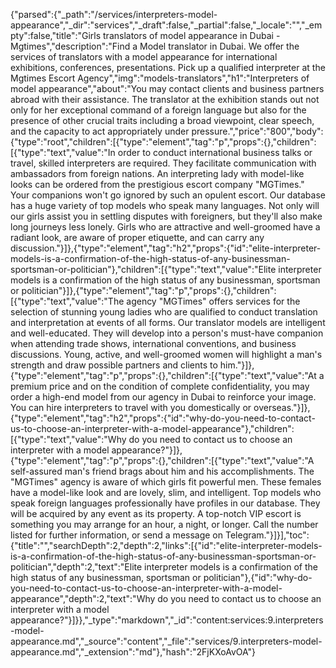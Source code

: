 {"parsed":{"_path":"/services/interpreters-model-appearance","_dir":"services","_draft":false,"_partial":false,"_locale":"","_empty":false,"title":"Girls translators of model appearance in Dubai - Mgtimes","description":"Find a Model translator in Dubai. We offer the services of translators with a model appearance for international exhibitions, conferences, presentations. Pick up a qualified interpreter at the Mgtimes Escort Agency","img":"models-translators","h1":"Interpreters of model appearance","about":"You may contact clients and business partners abroad with their assistance. The translator at the exhibition stands out not only for her exceptional command of a foreign language but also for the presence of other crucial traits including a broad viewpoint, clear speech, and the capacity to act appropriately under pressure.","price":"800","body":{"type":"root","children":[{"type":"element","tag":"p","props":{},"children":[{"type":"text","value":"In order to conduct international business talks or travel, skilled interpreters are required. They facilitate communication with ambassadors from foreign nations. An interpreting lady with model-like looks can be ordered from the prestigious escort company \"MGTimes.\" Your companions won't go ignored by such an opulent escort. Our database has a huge variety of top models who speak many languages. Not only will our girls assist you in settling disputes with foreigners, but they'll also make long journeys less lonely. Girls who are attractive and well-groomed have a radiant look, are aware of proper etiquette, and can carry any discussion."}]},{"type":"element","tag":"h2","props":{"id":"elite-interpreter-models-is-a-confirmation-of-the-high-status-of-any-businessman-sportsman-or-politician"},"children":[{"type":"text","value":"Elite interpreter models is a confirmation of the high status of any businessman, sportsman or politician"}]},{"type":"element","tag":"p","props":{},"children":[{"type":"text","value":"The agency \"MGTimes\" offers services for the selection of stunning young ladies who are qualified to conduct translation and interpretation at events of all forms. Our translator models are intelligent and well-educated. They will develop into a person's must-have companion when attending trade shows, international conventions, and business discussions. Young, active, and well-groomed women will highlight a man's strength and draw possible partners and clients to him."}]},{"type":"element","tag":"p","props":{},"children":[{"type":"text","value":"At a premium price and on the condition of complete confidentiality, you may order a high-end model from our agency in Dubai to reinforce your image. You can hire interpreters to travel with you domestically or overseas."}]},{"type":"element","tag":"h2","props":{"id":"why-do-you-need-to-contact-us-to-choose-an-interpreter-with-a-model-appearance"},"children":[{"type":"text","value":"Why do you need to contact us to choose an interpreter with a model appearance?"}]},{"type":"element","tag":"p","props":{},"children":[{"type":"text","value":"A self-assured man's friend brags about him and his accomplishments. The \"MGTimes\" agency is aware of which girls fit powerful men. These females have a model-like look and are lovely, slim, and intelligent. Top models who speak foreign languages professionally have profiles in our database. They will be acquired by any event as its property. A top-notch VIP escort is something you may arrange for an hour, a night, or longer. Call the number listed for further information, or send a message on Telegram."}]}],"toc":{"title":"","searchDepth":2,"depth":2,"links":[{"id":"elite-interpreter-models-is-a-confirmation-of-the-high-status-of-any-businessman-sportsman-or-politician","depth":2,"text":"Elite interpreter models is a confirmation of the high status of any businessman, sportsman or politician"},{"id":"why-do-you-need-to-contact-us-to-choose-an-interpreter-with-a-model-appearance","depth":2,"text":"Why do you need to contact us to choose an interpreter with a model appearance?"}]}},"_type":"markdown","_id":"content:services:9.interpreters-model-appearance.md","_source":"content","_file":"services/9.interpreters-model-appearance.md","_extension":"md"},"hash":"2FjKXoAvOA"}